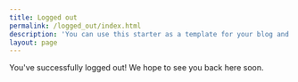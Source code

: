 ```yaml
---
title: Logged out
permalink: /logged_out/index.html
description: 'You can use this starter as a template for your blog and you are ready to go! But there are some adjustments you have to make.'
layout: page
---
```



You've successfully logged out! We hope to see you back here soon.

